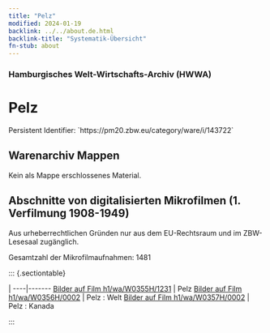 ```yaml
---
title: "Pelz"
modified: 2024-01-19
backlink: ../../about.de.html
backlink-title: "Systematik-Übersicht"
fn-stub: about
---
```


### Hamburgisches Welt-Wirtschafts-Archiv (HWWA)

# Pelz

<div class="hint">Persistent Identifier: `https://pm20.zbw.eu/category/ware/i/143722`</div>







## Warenarchiv Mappen





Kein als Mappe erschlossenes Material.



<a id="filmsections" />

## Abschnitte von digitalisierten Mikrofilmen (1. Verfilmung 1908-1949)

<p>Aus urheberrechtlichen Gründen nur aus dem EU-Rechtsraum und im ZBW-Lesesaal zugänglich.</p>


<p>Gesamtzahl der Mikrofilmaufnahmen: 1481</p>





::: {.sectiontable}

 | 
----|-------
<a class="btn" href="https://pm20.zbw.eu/film/h1/wa/W0355H/1231" rel="nofollow">Bilder auf Film h1/wa/W0355H/1231</a> | Pelz
<a class="btn" href="https://pm20.zbw.eu/film/h1/wa/W0356H/0002" rel="nofollow">Bilder auf Film h1/wa/W0356H/0002</a> | Pelz : Welt
<a class="btn" href="https://pm20.zbw.eu/film/h1/wa/W0357H/0002" rel="nofollow">Bilder auf Film h1/wa/W0357H/0002</a> | Pelz : Kanada


:::
















